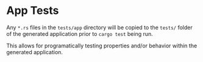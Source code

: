 # App Tests

Any `*.rs` files in the `tests/app` directory will be copied to the `tests/`
folder of the generated application prior to `cargo test` being run.

This allows for programatically testing properties and/or behavior within the
generated application.

